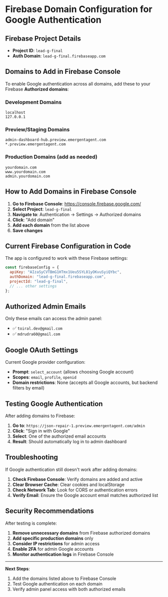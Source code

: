 # Firebase Domain Configuration for Google Authentication

## Firebase Project Details
- **Project ID**: `lead-g-final`
- **Auth Domain**: `lead-g-final.firebaseapp.com`

## Domains to Add in Firebase Console

To enable Google authentication across all domains, add these to your Firebase **Authorized domains**:

### Development Domains
```
localhost
127.0.0.1
```

### Preview/Staging Domains  
```
admin-dashboard-hub.preview.emergentagent.com
*.preview.emergentagent.com
```

### Production Domains (add as needed)
```
yourdomain.com
www.yourdomain.com
admin.yourdomain.com
```

## How to Add Domains in Firebase Console

1. **Go to Firebase Console**: https://console.firebase.google.com/
2. **Select Project**: `lead-g-final`
3. **Navigate to**: Authentication → Settings → Authorized domains
4. **Click**: "Add domain"
5. **Add each domain** from the list above
6. **Save changes**

## Current Firebase Configuration in Code

The app is configured to work with these Firebase settings:

```javascript
const firebaseConfig = {
  apiKey: "AIzaSyCVTBmG1HTmx1Ueu5SYL81yOKvuSyiQYbc",
  authDomain: "lead-g-final.firebaseapp.com",
  projectId: "lead-g-final",
  // ... other settings
};
```

## Authorized Admin Emails

Only these emails can access the admin panel:
- ✅ `toiral.dev@gmail.com`
- ✅ `mdrudra60@gmail.com`

## Google OAuth Settings

Current Google provider configuration:
- **Prompt**: `select_account` (allows choosing Google account)
- **Scopes**: `email`, `profile`, `openid`
- **Domain restrictions**: None (accepts all Google accounts, but backend filters by email)

## Testing Google Authentication

After adding domains to Firebase:

1. **Go to**: `https://json-repair-1.preview.emergentagent.com/admin`
2. **Click**: "Sign in with Google"
3. **Select**: One of the authorized email accounts
4. **Result**: Should automatically log in to admin dashboard

## Troubleshooting

If Google authentication still doesn't work after adding domains:

1. **Check Firebase Console**: Verify domains are added and active
2. **Clear Browser Cache**: Clear cookies and localStorage
3. **Check Network Tab**: Look for CORS or authentication errors
4. **Verify Email**: Ensure the Google account email matches authorized list

## Security Recommendations

After testing is complete:

1. **Remove unnecessary domains** from Firebase authorized domains
2. **Add specific production domains** only
3. **Consider IP restrictions** for admin access
4. **Enable 2FA** for admin Google accounts
5. **Monitor authentication logs** in Firebase Console

---

**Next Steps**: 
1. Add the domains listed above to Firebase Console
2. Test Google authentication on each domain
3. Verify admin panel access with both authorized emails